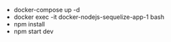 - docker-compose up -d 
- docker exec -it docker-nodejs-sequelize-app-1 bash
- npm install
- npm start dev
